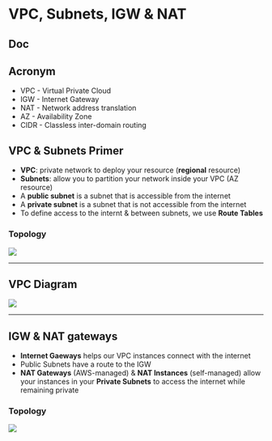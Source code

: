 # VPC, Subnets, IGW & NAT

## Doc

## Acronym
* VPC - Virtual Private Cloud
* IGW - Internet Gateway
* NAT - Network address translation
* AZ - Availability Zone
* CIDR - Classless inter-domain routing

## VPC & Subnets Primer
* **VPC**: private network to deploy your resource (**regional** resource)
* **Subnets**: allow you to partition your network inside your VPC (AZ resource)
* A **public subnet** is a subnet that is accessible from the internet
* A **private subnet** is a subnet that is not accessible from the internet
* To define access to the internt & between subnets, we use **Route Tables**

### Topology
[<img src="https://i.imgur.com/jaWcfyF.png">](https://i.imgur.com/jaWcfyF.png)

---

## VPC Diagram
[<img src="https://i.imgur.com/JRvA7qf.png">](https://i.imgur.com/JRvA7qf.png)

---

## IGW & NAT gateways
* **Internet Gaeways** helps our VPC instances connect with the internet
* Public Subnets have a route to the IGW
* **NAT Gateways** (AWS-managed) & **NAT Instances** (self-managed) allow your instances in your **Private Subnets** to access the internet while remaining private

### Topology
[<img src="https://i.imgur.com/jjgmmzP.png">](https://i.imgur.com/jjgmmzP.png)

